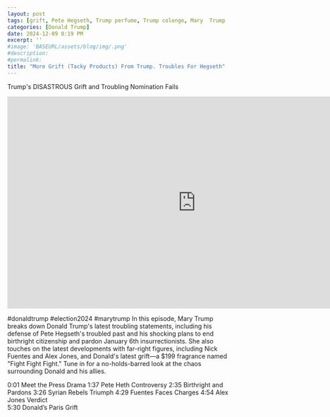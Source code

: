 ```yaml
---
layout: post
tags: [grift, Pete Hegseth, Trump perfume, Trump colonge, Mary  Trump  Media,politics]
categories: [Donald Trump]
date: 2024-12-09 8:19 PM
excerpt: ''
#image: 'BASEURL/assets/blog/img/.png'
#description:
#permalink:
title: "More Grift (Tacky Products) From Trump. Troubles For Hegseth"
---
```



Trump's DISASTROUS Grift and Troubling Nomination Fails

<iframe width="853" height="480" src="https://www.youtube.com/embed/K-u5a6Jgnuw" title="Trump&#39;s DISASTROUS Grift and Troubling Nomination Fails" frameborder="0" allow="accelerometer; autoplay; clipboard-write; encrypted-media; gyroscope; picture-in-picture; web-share" referrerpolicy="strict-origin-when-cross-origin" allowfullscreen></iframe>

#donaldtrump #election2024 #marytrump
In this episode, Mary Trump breaks down Donald Trump's latest troubling statements, including his defense of Pete Hegseth's troubled past and his shocking plans to end birthright citizenship and pardon January 6th insurrectionists. She also touches on the latest developments with far-right figures, including Nick Fuentes and Alex Jones, and Donald's latest grift—a $199 fragrance named "Fight Fight Fight." Tune in for a no-holds-barred look at the chaos surrounding Donald and his allies.

0:01 Meet the Press Drama
1:37 Pete Heth Controversy
2:35 Birthright and Pardons
3:26 Syrian Rebels Triumph
4:29 Fuentes Faces Charges
4:54 Alex Jones Verdict  
5:30 Donald’s Paris Grift

